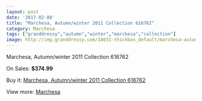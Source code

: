 ```yaml
---
layout: post
date: '2017-02-08'
title: "Marchesa, Autumn/winter 2011 Collection 616762"
category: Marchesa
tags: ["granddressy","autumn","winter","marchesa","collection"]
image: http://img.granddressy.com/18031-thickbox_default/marchesa-autumn-winter-2011-collection-616762.jpg
---
```

Marchesa, Autumn/winter 2011 Collection 616762

On Sales: **$374.99**
<a href="https://www.granddressy.com/en/marchesa/17014-marchesa-autumn-winter-2011-collection-616762.html"><amp-img layout="responsive" width="600" height="600" src="//img.granddressy.com/18031-thickbox_default/marchesa-autumn-winter-2011-collection-616762.jpg" alt="Marchesa, Autumn/winter 2011 Collection 616762 0" /></a>

Buy it: [Marchesa, Autumn/winter 2011 Collection 616762](https://www.granddressy.com/en/marchesa/17014-marchesa-autumn-winter-2011-collection-616762.html "Marchesa, Autumn/winter 2011 Collection 616762")

View more: [Marchesa](https://www.granddressy.com/en/108-marchesa "Marchesa")